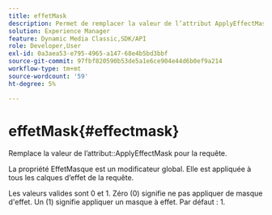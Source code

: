 ```yaml
---
title: effetMask
description: Permet de remplacer la valeur de l’attribut ApplyEffectMask pour la requête.
solution: Experience Manager
feature: Dynamic Media Classic,SDK/API
role: Developer,User
exl-id: 0a3aea53-e795-4965-a147-68e4b5bd3bbf
source-git-commit: 97fbf820590b53de5a1e6ce904e44d6b0ef9a214
workflow-type: tm+mt
source-wordcount: '59'
ht-degree: 5%

---
```


# effetMask{#effectmask}

Remplace la valeur de l’attribut::ApplyEffectMask pour la requête.

La propriété EffetMasque est un modificateur global. Elle est appliquée à tous les calques d’effet de la requête.

Les valeurs valides sont 0 et 1. Zéro (0) signifie ne pas appliquer de masque d&#39;effet. Un (1) signifie appliquer un masque à effet. Par défaut : 1.
